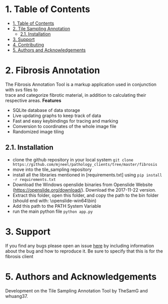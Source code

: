 # 1. Table of Contents
- [1. Table of Contents](#1-table-of-contents)
- [2. Tile Sampling Annotation](#2-fibrosis-annotation)
  - [2.1. Installation](#21-installation)
- [3. Support](#3-support)
- [4. Contributing](#4-contributing)
- [5. Authors and Acknowledgements](#5-authors-and-acknowledgements)

# 2. Fibrosis Annotation

The Fibrosis Annotation Tool is a markup application used in conjunction with svs files to  
trace and categorize fibrotic material, in addition to calculating their respective areas.
**Features**
- SQLite database of data storage
- Live updating graphs to keep track of data
- Fast and easy keybindings for tracing and marking
- Conversion to coordinates of the whole image file
- Randomized image tiling

## 2.1. Installation

- clone the github repository in your local system `git clone https://github.com/mjneel/pathology_clients/tree/master/fibrosis`
- move into the tile_sampling repository
- install all the libraries mentioned in [requirements.txt] using `pip install -r requirements.txt`
- Download the Windows openslide binaries from Openslide Website (https://openslide.org/download/). Download the 2017-11-22 version.
- Extract this folder, open this folder, and copy the path to the bin folder (should end with:  \openslide-win64\bin)
- Add this path to the PATH System Variable
- run the main python file `python app.py`

# 3. Support

If you find any bugs please open an issue [here](https://github.com/mjneel/pathology_clients/issues/new) by including information about the bug and how to reproduce it. Be sure to specify that this is for the fibrosis client

# 5. Authors and Acknowledgements

Development on the Tile Sampling Annotation Tool by TheSamG and whuang37.